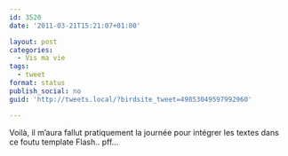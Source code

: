 ```yaml
---
id: 3520
date: '2011-03-21T15:21:07+01:00'

layout: post
categories:
  - Vis ma vie
tags:
  - tweet
format: status
publish_social: no
guid: 'http://tweets.local/?birdsite_tweet=49853049597992960'

---
```


Voilà, il m’aura fallut pratiquement la journée pour intégrer les textes dans ce foutu template Flash.. pff…